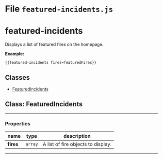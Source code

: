 # File `featured-incidents.js`


featured-incidents
========

Displays a list of featured fires on the homepage.

**Example:**
```
{{featured-incidents fires=featuredFires}}
```

## Classes
* [FeaturedIncidents](#class-FeaturedIncidents)

## Class: FeaturedIncidents

***

### Properties

| name | type | description |
|------|------|-------------|
| **fires** | `array` | A list of fire objects to display. |

***


